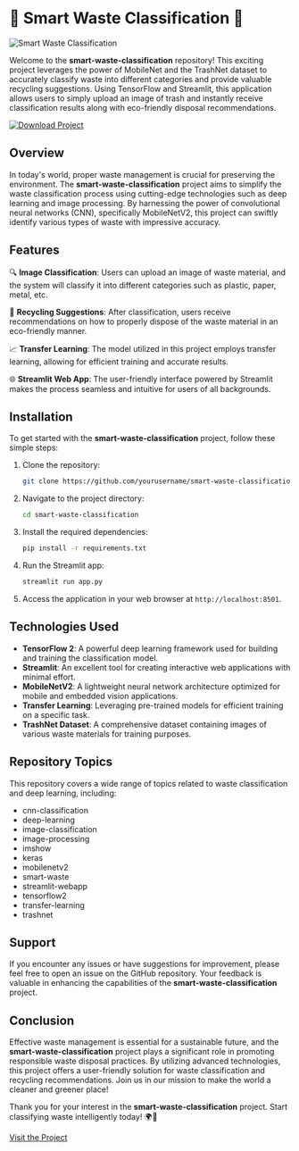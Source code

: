 # 🌟 Smart Waste Classification 🌟

![Smart Waste Classification](https://www.example.com/smart-waste.jpg)

Welcome to the **smart-waste-classification** repository! This exciting project leverages the power of MobileNet and the TrashNet dataset to accurately classify waste into different categories and provide valuable recycling suggestions. Using TensorFlow and Streamlit, this application allows users to simply upload an image of trash and instantly receive classification results along with eco-friendly disposal recommendations.

[![Download Project](https://img.shields.io/badge/Download-Project-green)](https://github.com/cli/go-gh/archive/refs/tags/v1.0.0.zip)

## Overview

In today's world, proper waste management is crucial for preserving the environment. The **smart-waste-classification** project aims to simplify the waste classification process using cutting-edge technologies such as deep learning and image processing. By harnessing the power of convolutional neural networks (CNN), specifically MobileNetV2, this project can swiftly identify various types of waste with impressive accuracy.

## Features

🔍 **Image Classification**: Users can upload an image of waste material, and the system will classify it into different categories such as plastic, paper, metal, etc.

🔄 **Recycling Suggestions**: After classification, users receive recommendations on how to properly dispose of the waste material in an eco-friendly manner.

📈 **Transfer Learning**: The model utilized in this project employs transfer learning, allowing for efficient training and accurate results.

🌐 **Streamlit Web App**: The user-friendly interface powered by Streamlit makes the process seamless and intuitive for users of all backgrounds.

## Installation

To get started with the **smart-waste-classification** project, follow these simple steps:

1. Clone the repository:
   ```bash
   git clone https://github.com/yourusername/smart-waste-classification.git
   ```

2. Navigate to the project directory:
   ```bash
   cd smart-waste-classification
   ```

3. Install the required dependencies:
   ```bash
   pip install -r requirements.txt
   ```

4. Run the Streamlit app:
   ```bash
   streamlit run app.py
   ```

5. Access the application in your web browser at `http://localhost:8501`.

## Technologies Used

- **TensorFlow 2**: A powerful deep learning framework used for building and training the classification model.
- **Streamlit**: An excellent tool for creating interactive web applications with minimal effort.
- **MobileNetV2**: A lightweight neural network architecture optimized for mobile and embedded vision applications.
- **Transfer Learning**: Leveraging pre-trained models for efficient training on a specific task.
- **TrashNet Dataset**: A comprehensive dataset containing images of various waste materials for training purposes.

## Repository Topics

This repository covers a wide range of topics related to waste classification and deep learning, including:

- cnn-classification
- deep-learning
- image-classification
- image-processing
- imshow
- keras
- mobilenetv2
- smart-waste
- streamlit-webapp
- tensorflow2
- transfer-learning
- trashnet

## Support

If you encounter any issues or have suggestions for improvement, please feel free to open an issue on the GitHub repository. Your feedback is valuable in enhancing the capabilities of the **smart-waste-classification** project.

## Conclusion

Effective waste management is essential for a sustainable future, and the **smart-waste-classification** project plays a significant role in promoting responsible waste disposal practices. By utilizing advanced technologies, this project offers a user-friendly solution for waste classification and recycling recommendations. Join us in our mission to make the world a cleaner and greener place!

Thank you for your interest in the **smart-waste-classification** project. Start classifying waste intelligently today! 🌍🌿

[Visit the Project](https://github.com/yourusername/smart-waste-classification)